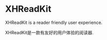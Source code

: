 XHReadKit
=========

XHReadKit is a reader friendly user experience.         

XHReadKit是一款有友好的用户体验的阅读器.
